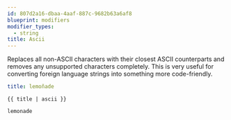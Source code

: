 ```yaml
---
id: 807d2a16-dbaa-4aaf-887c-9682b63a6af8
blueprint: modifiers
modifier_types:
  - string
title: Ascii
---
```

Replaces all non-ASCII characters with their closest ASCII counterparts and removes any unsupported characters completely. This is very useful for converting foreign language strings into something more code-friendly.

```yaml
title: lemoñade
```

```
{{ title | ascii }}
```

```html
lemonade
```
